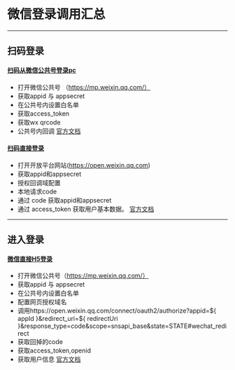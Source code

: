 # 微信登录调用汇总

-------
## 扫码登录
#### [扫码从微信公共号登录pc](./扫码从微信公共号登录pc)
- 打开微信公共号 （https://mp.weixin.qq.com/）
- 获取appid 与 appsecret
- 在公共号内设置白名单
- 获取access_token
- 获取wx qrcode
- 公共号内回调
[官方文档](https://developers.weixin.qq.com/doc/offiaccount/Account_Management/Generating_a_Parametric_QR_Code.html)

#### [扫码直接登录](./扫码直接登录)
- 打开开放平台网站(https://open.weixin.qq.com)
- 获取appid和appsecret
- 授权回调域配置
- 本地请求code
- 通过 code 获取appid和appsecret
- 通过 access_token 获取用户基本数据。
[官方文档](https://developers.weixin.qq.com/doc/oplatform/Website_App/WeChat_Login/Wechat_Login.html)

-------

## 进入登录
#### [微信直接H5登录](./微信直接H5登录)

- 打开微信公共号（https://mp.weixin.qq.com/）
- 获取appid 与 appsecret
- 在公共号内设置白名单
- 配置网页授权域名
- 调用https://open.weixin.qq.com/connect/oauth2/authorize?appid=${ appId }&redirect_uri=${ redirectUri }&response_type=code&scope=snsapi_base&state=STATE#wechat_redirect
- 获取回掉的code
- 获取access_token,openid
- 获取用户信息
[官方文档](https://developers.weixin.qq.com/doc/offiaccount/OA_Web_Apps/Wechat_webpage_authorization.html)
